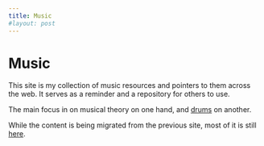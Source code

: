 ```yaml
---
title: Music
#layout: post
---
```

# Music

This site is my collection of music resources and pointers to them across the web. It serves as a reminder and a repository for others to use.

The main focus in on musical theory on one hand, and [drums](drums/index.md) on another.

While the content is being migrated from the previous site, most of it is still [here](https://sites.google.com/site/alensmusicsite/).

